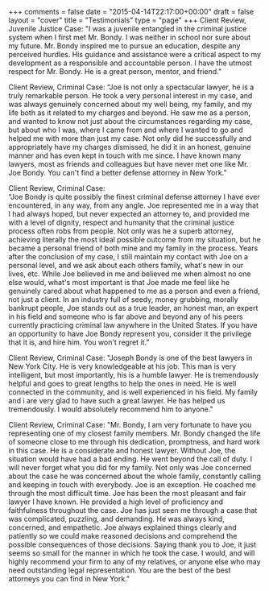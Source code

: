 +++
comments = false
date = "2015-04-14T22:17:00+00:00"
draft = false
layout = "cover"
title = "Testimonials"
type = "page"
+++
Client Review, Juvenile Justice Case: 
     "I was a juvenile entangled in the criminal justice system when I first met Mr. Bondy. I was neither in school nor sure about my future. Mr. Bondy inspired me to pursue an education, despite any perceived hurdles. His guidance and assistance were a critical aspect to my development as a responsible and accountable person. I have the utmost respect for Mr. Bondy. He is a great person, mentor, and friend." 



Client Review, Criminal Case:
    “Joe is not only a spectacular lawyer, he is a truly remarkable person. He took a very personal interest in my case, and was always genuinely concerned about my well being, my family, and my life both as it related to my charges and beyond. He saw me as a person, and wanted to know not just about the circumstances regarding my case, but about who I was, where I came from and where I wanted to go and helped me with more than just my case. Not only did he successfully and appropriately have my charges dismissed, he did it in an honest, genuine manner and has even kept in touch with me since. I have known many lawyers, most as friends and colleagues but have never met one like Mr. Joe Bondy. You can't find a better defense attorney in New York.”



Client Review, Criminal Case:  
    “Joe Bondy is quite possibly the finest criminal defense attorney I have ever encountered, in any way, from any angle. Joe represented me in a way that I had always hoped, but never expected an attorney to, and provided me with a level of dignity, respect and humanity that the criminal justice process often robs from people. Not only was he a superb attorney, achieving literally the most ideal possible outcome from my situation, but he became a personal friend of both mine and my family in the process. Years after the conclusion of my case, I still maintain my contact with Joe on a personal level, and we ask about each others family, what's new in our lives, etc. While Joe believed in me and believed me when almost no one else would, what's most important is that Joe made me feel like he genuinely cared about what happened to me as a person and even a friend, not just a client. In an industry full of seedy, money grubbing, morally bankrupt people, Joe stands out as a true leader, an honest man, an expert in his field and someone who is far above and beyond any of his peers currently practicing criminal law anywhere in the United States. If you have an opportunity to have Joe Bondy represent you, consider it the privilege that it is, and hire him. You won't regret it.” 

Client Review, Criminal Case:
    "Joseph Bondy is one of the best lawyers in New York City. He is very knowledgeable at his job. This man is very intelligent, but most importantly, his is a humble lawyer. He is tremendously helpful and goes to great lengths to help the ones in need. He is well connected in the community, and is well experienced in his field. My family and i are very glad to have such a great lawyer. He has helped us tremendously. I would absolutely recommend him to anyone."

Client Review, Criminal Case: 
    "Mr. Bondy, I am very fortunate to have you representing one of my closest family members. Mr. Bondy changed the life of someone close to me through his dedication, promptness, and hard work in this case. He is a considerate and honest lawyer. Without Joe, the situation would have had a bad ending. He went beyond the call of duty. I will never forget what you did for my family. Not only was Joe concerned about the case he was concerned about the whole family, constantly calling and keeping in touch with everybody. Joe is an exception. He coached me through the most difficult time. Joe has been the most pleasant and fair lawyer I have known. He provided a high level of proficiency and faithfulness throughout the case. Joe has just seen me through a case that was complicated, puzzling, and demanding. He was always kind, concerned, and empathetic. Joe always explained things clearly and patiently so we could make reasoned decisions and comprehend the possible consequences of those decisions. Saying thank you to Joe, it just seems so small for the manner in which he took the case. I would, and will highly recommend your firm to any of my relatives, or anyone else who may need outstanding legal representation. You are the best of the best attorneys you can find in New York." 
